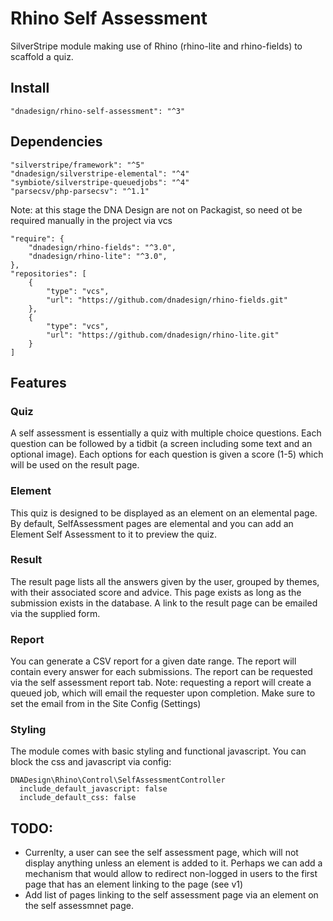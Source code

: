 # Rhino Self Assessment

SilverStripe module making use of Rhino (rhino-lite and rhino-fields) to scaffold a quiz.

## Install
	"dnadesign/rhino-self-assessment": "^3"

## Dependencies
	"silverstripe/framework": "^5"
	"dnadesign/silverstripe-elemental": "^4"
	"symbiote/silverstripe-queuedjobs": "^4"
	"parsecsv/php-parsecsv": "^1.1"

Note: at this stage the DNA Design are not on Packagist, so need ot be required manually in the project via vcs

	"require": {
        "dnadesign/rhino-fields": "^3.0",
        "dnadesign/rhino-lite": "^3.0",
    },
    "repositories": [
        {
            "type": "vcs",
            "url": "https://github.com/dnadesign/rhino-fields.git"
        },
        {
            "type": "vcs",
            "url": "https://github.com/dnadesign/rhino-lite.git"
        }
    ]

## Features

### Quiz

A self assessment is essentially a quiz with multiple choice questions. Each question can be followed by a tidbit (a screen including some text and an optional image).
Each options for each question is given a score (1-5) which will be used on the result page.

### Element

This quiz is designed to be displayed as an element on an elemental page.
By default, SelfAssessment pages are elemental and you can add an Element Self Assessment to it to preview the quiz.

### Result

The result page lists all the answers given by the user, grouped by themes, with their associated score and advice. This page exists as long as the submission exists in the database. A link to the result page can be emailed via the supplied form.

### Report

You can generate a CSV report for a given date range.
The report will contain every answer for each submissions.
The report can be requested via the self assessment report tab.
Note: requesting a report will create a queued job, which will email the requester upon completion. Make sure to set the email from in the Site Config (Settings)

### Styling

The module comes with basic styling and functional javascript.
You can block the css and javascript via config:

	DNADesign\Rhino\Control\SelfAssessmentController
	  include_default_javascript: false
	  include_default_css: false
	  
## TODO:
- Currenlty, a user can see the self assessment page, which will not display anything unless an element is added to it.
Perhaps we can add a mechanism that would allow to redirect non-logged in users to the first page that has an element linking to the page (see v1)
- Add list of pages linking to the self assessment page via an element on the self assessmnet page.
